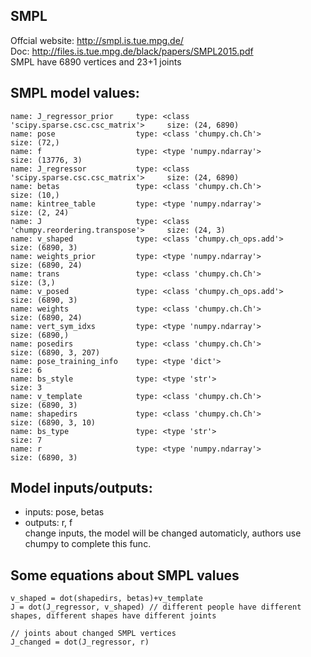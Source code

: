 ## SMPL
Offcial website: http://smpl.is.tue.mpg.de/     
Doc: http://files.is.tue.mpg.de/black/papers/SMPL2015.pdf    
SMPL have 6890 vertices and 23+1 joints    

## SMPL model values: 
```
name: J_regressor_prior     type: <class 'scipy.sparse.csc.csc_matrix'>     size: (24, 6890)
name: pose                  type: <class 'chumpy.ch.Ch'>                    size: (72,)
name: f                     type: <type 'numpy.ndarray'>                    size: (13776, 3)
name: J_regressor           type: <class 'scipy.sparse.csc.csc_matrix'>     size: (24, 6890)
name: betas                 type: <class 'chumpy.ch.Ch'>                    size: (10,)
name: kintree_table         type: <type 'numpy.ndarray'>                    size: (2, 24)
name: J                     type: <class 'chumpy.reordering.transpose'>     size: (24, 3)
name: v_shaped              type: <class 'chumpy.ch_ops.add'>               size: (6890, 3)
name: weights_prior         type: <type 'numpy.ndarray'>                    size: (6890, 24)
name: trans                 type: <class 'chumpy.ch.Ch'>                    size: (3,)
name: v_posed               type: <class 'chumpy.ch_ops.add'>               size: (6890, 3)
name: weights               type: <class 'chumpy.ch.Ch'>                    size: (6890, 24)
name: vert_sym_idxs         type: <type 'numpy.ndarray'>                    size: (6890,)
name: posedirs              type: <class 'chumpy.ch.Ch'>                    size: (6890, 3, 207)
name: pose_training_info    type: <type 'dict'>                             size: 6
name: bs_style              type: <type 'str'>                              size: 3
name: v_template            type: <class 'chumpy.ch.Ch'>                    size: (6890, 3)
name: shapedirs             type: <class 'chumpy.ch.Ch'>                    size: (6890, 3, 10)
name: bs_type               type: <type 'str'>                              size: 7
name: r                     type: <type 'numpy.ndarray'>                    size: (6890, 3)
```

## Model inputs/outputs:
- inputs: pose, betas
- outputs: r, f          
change inputs, the model will be changed automaticly, authors use chumpy to complete this func. 

## Some equations about SMPL values
```
v_shaped = dot(shapedirs, betas)+v_template
J = dot(J_regressor, v_shaped) // different people have different shapes, different shapes have different joints

// joints about changed SMPL vertices
J_changed = dot(J_regressor, r)
```

